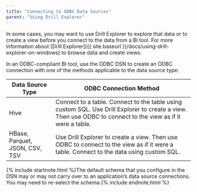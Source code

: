 ```yaml
---
title: "Connecting to ODBC Data Sources"
parent: "Using Drill Explorer"
---
```


In some cases, you may want to use Drill Explorer to explore that data or to
create a view before you connect to the data from a BI tool. For more
information about [Drill Explorer]({{ site.baseurl }}/docs/using-drill-explorer-on-windows) to browse data and create views.

In an ODBC-compliant BI tool, use the ODBC DSN to create an ODBC connection
with one of the methods applicable to the data source type:

| Data Source Type               | ODBC Connection Method                                                                                                                                      |
|--------------------------------|-------------------------------------------------------------------------------------------------------------------------------------------------------------|
| Hive                           | Connect to a table. Connect to the table using custom SQL. Use Drill Explorer to create a view. Then use ODBC to connect to the view as if it were a table. |
| HBase, Parquet, JSON, CSV, TSV | Use Drill Explorer to create a view. Then use ODBC to connect to the view as if it were a table. Connect to the data using custom SQL.                      |
  
{% include startnote.html %}The default schema that you configure in the DSN may or may not carry over to an application’s data source connections. You may need to re-select the schema.{% include endnote.html %}


